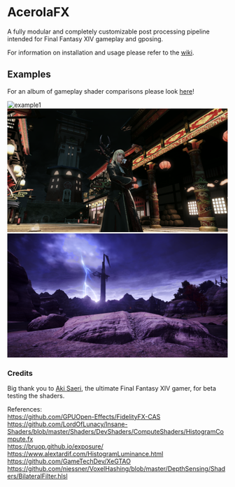 # AcerolaFX

A fully modular and completely customizable post processing pipeline intended for Final Fantasy XIV gameplay and gposing.

For information on installation and usage please refer to the [wiki](https://github.com/GarrettGunnell/AcerolaFX/wiki).

## Examples

For an album of gameplay shader comparisons please look [here](https://imgsli.com/MTE0MTg3/0/1)!

![example1](./Examples/example1.png) <br>
![example2](./Examples/example2.png) <br>
![example3](./Examples/example3.png)

### Credits

Big thank you to [Aki Saeri](https://twitter.com/AkiSaeri), the ultimate Final Fantasy XIV gamer, for beta testing the shaders.

References: <br>
https://github.com/GPUOpen-Effects/FidelityFX-CAS <br>
https://github.com/LordOfLunacy/Insane-Shaders/blob/master/Shaders/DevShaders/ComputeShaders/HistogramCompute.fx <br>
https://bruop.github.io/exposure/ <br>
https://www.alextardif.com/HistogramLuminance.html <br>
https://github.com/GameTechDev/XeGTAO <br>
https://github.com/niessner/VoxelHashing/blob/master/DepthSensing/Shaders/BilateralFilter.hlsl